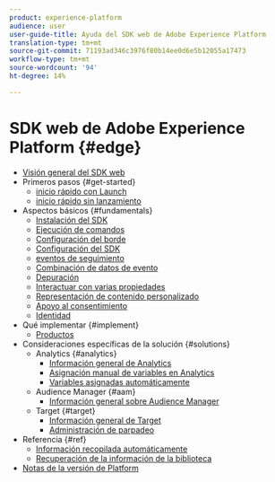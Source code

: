 ```yaml
---
product: experience-platform
audience: user
user-guide-title: Ayuda del SDK web de Adobe Experience Platform
translation-type: tm+mt
source-git-commit: 71193ad346c3976f80b14ee0d6e5b12055a17473
workflow-type: tm+mt
source-wordcount: '94'
ht-degree: 14%

---
```



# SDK web de Adobe Experience Platform {#edge}

* [Visión general del SDK web](home.md)
* Primeros pasos {#get-started}
   * [inicio rápido con Launch](getting-started/quick-start-with-launch.md)
   * [inicio rápido sin lanzamiento](getting-started/quick-start-without-launch.md)
* Aspectos básicos {#fundamentals}
   * [Instalación del SDK](fundamentals/installing-the-sdk.md)
   * [Ejecución de comandos](fundamentals/executing-commands.md)
   * [Configuración del borde](fundamentals/edge-configuration.md)
   * [Configuración del SDK](fundamentals/configuring-the-sdk.md)
   * [eventos de seguimiento](fundamentals/tracking-events.md)
   * [Combinación de datos de evento](fundamentals/merging-event-data.md)
   * [Depuración](fundamentals/debugging.md)
   * [Interactuar con varias propiedades](fundamentals/interacting-with-multiple-properties.md)
   * [Representación de contenido personalizado](fundamentals/rendering-personalization-content.md)
   * [Apoyo al consentimiento](fundamentals/supporting-consent.md)
   * [Identidad](fundamentals/identity.md)
* Qué implementar {#implement}
   * [Productos](what-to-implement/commerce.md)
* Consideraciones específicas de la solución {#solutions}
   * Analytics {#analytics}
      * [Información general de Analytics](solution-specific/analytics/analytics-overview.md)
      * [Asignación manual de variables en Analytics](solution-specific/analytics/manually-mapping-variables.md)
      * [Variables asignadas automáticamente](solution-specific/analytics/automatically-mapped-vars.md)
   * Audience Manager {#aam}
      * [Información general sobre Audience Manager](solution-specific/audience-manager/audience-manager-overview.md)
   * Target {#target}
      * [Información general de Target](solution-specific/target/target-overview.md)
      * [Administración de parpadeo](solution-specific/target/flicker-management.md)
* Referencia {#ref}
   * [Información recopilada automáticamente](reference/automatic-information.md)
   * [Recuperación de la información de la biblioteca](reference/retrieving-library-information.md)
* [Notas de la versión de Platform](https://www.adobe.com/go/platform-release-notes-en)

